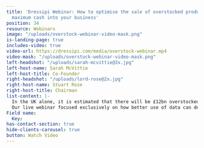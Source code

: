 ```yaml
---
title: 'Dressipi Webinar: How to optimise the sale of overstocked products and release
  maximum cash into your business'
position: 34
resource: Webinars
image: "/uploads/overstock-webinar-video-mask.png"
is-landing-page: true
includes-video: true
video-url: https://dressipi.com/media/overstock-webinar.mp4
video-mask: "/uploads/overstock-webinar-video-mask.png"
left-headshot: "/uploads/sarah-mcvittie@2x.jpg"
left-host-name: Sarah McVittie
left-host-title: Co-Founder
right-headshot: "/uploads/lord-rose@2x.jpg"
right-host-name: Stuart Rose
right-host-title: Chairman
list-content: |-
  In the UK alone, it is estimated that there will be £12bn overstocked products by the end of the summer, costing the UK industry at least £3.4bn of profit. Imagine what this means for the worldwide fashion industry.
  Our live webinar focused exclusively on how better use of data can deliver smarter solutions for shifting overstocked products.
Field name:
  Key: 
has-contact-section: true
hide-clients-carousel: true
button: Watch Video
---
```


